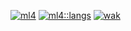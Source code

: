 [![ml4](https://github-readme-stats.vercel.app/api/?username=ml4&count_private=true&showicons=true&theme=flag-india&custom_title=stats:ml4&line_height=13)]()
[![ml4::langs](https://github-readme-stats.vercel.app/api/top-langs/?username=ml4&theme=flag-india&custom_title=lang::ml4&layout=compact)]()
[![wak](https://github-readme-stats.vercel.app/api/wakatime?username=ml4)](https://github.com/anuraghazra/github-readme-stats)
